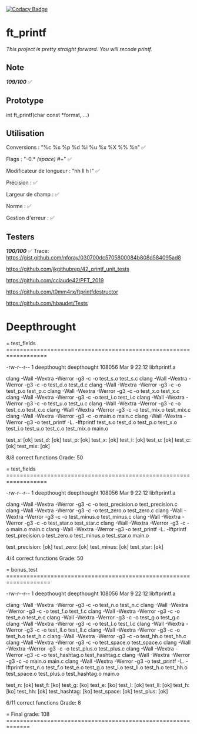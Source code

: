 [![Codacy Badge](https://app.codacy.com/project/badge/Grade/8990d84117844fdcb01e555e822cca94)](https://www.codacy.com/manual/nforay/ft_printf?utm_source=github.com&amp;utm_medium=referral&amp;utm_content=nforay/ft_printf&amp;utm_campaign=Badge_Grade)
# ft_printf
*This project is pretty straight forward. You will recode printf.*

## Note
***109/100*** :white_check_mark:

## Prototype
int ft_printf(char const *format, ...)

## Utilisation
Conversions : "%c %s %p %d %i %u %x %X %% %n" :white_check_mark:

Flags : "-0.\* *(space)* #+" :white_check_mark:

Modificateur de longueur : "hh ll h l" :white_check_mark:

Précision : :white_check_mark:

Largeur de champ : :white_check_mark:

Norme : :white_check_mark:

Gestion d'erreur : :white_check_mark:

## Testers

***100/100*** :white_check_mark:
Trace: https://gist.github.com/nforay/030700dc5705800084b808d584095ad8

https://github.com/jkgithubrep/42_printf_unit_tests

https://github.com/cclaude42/PFT_2019

https://github.com/t0mm4rx/ftprintfdestructor

https://github.com/hbaudet/Tests

# Deepthrought

= test_fields ==================================================================

-rw-r--r--  1 deepthought  deepthought  108056 Mar  9 22:12 libftprintf.a

clang -Wall -Wextra -Werror -g3   -c -o test_s.o test_s.c
clang -Wall -Wextra -Werror -g3   -c -o test_d.o test_d.c
clang -Wall -Wextra -Werror -g3   -c -o test_p.o test_p.c
clang -Wall -Wextra -Werror -g3   -c -o test_x.o test_x.c
clang -Wall -Wextra -Werror -g3   -c -o test_i.o test_i.c
clang -Wall -Wextra -Werror -g3   -c -o test_u.o test_u.c
clang -Wall -Wextra -Werror -g3   -c -o test_c.o test_c.c
clang -Wall -Wextra -Werror -g3   -c -o test_mix.o test_mix.c
clang -Wall -Wextra -Werror -g3   -c -o main.o main.c
clang -Wall -Wextra -Werror -g3 -o test_printf -L. -lftprintf test_s.o test_d.o test_p.o test_x.o test_i.o test_u.o test_c.o test_mix.o main.o

test_s: [ok]
test_d: [ok]
test_p: [ok]
test_x: [ok]
test_i: [ok]
test_u: [ok]
test_c: [ok]
test_mix: [ok]

8/8 correct functions
Grade: 50

= test_fields ==================================================================

-rw-r--r--  1 deepthought  deepthought  108056 Mar  9 22:12 libftprintf.a

clang -Wall -Wextra -Werror -g3   -c -o test_precision.o test_precision.c
clang -Wall -Wextra -Werror -g3   -c -o test_zero.o test_zero.c
clang -Wall -Wextra -Werror -g3   -c -o test_minus.o test_minus.c
clang -Wall -Wextra -Werror -g3   -c -o test_star.o test_star.c
clang -Wall -Wextra -Werror -g3   -c -o main.o main.c
clang -Wall -Wextra -Werror -g3 -o test_printf -L. -lftprintf test_precision.o test_zero.o test_minus.o test_star.o main.o

test_precision: [ok]
test_zero: [ok]
test_minus: [ok]
test_star: [ok]

4/4 correct functions
Grade: 50

= bonus_test ===================================================================

-rw-r--r--  1 deepthought  deepthought  108056 Mar  9 22:12 libftprintf.a

clang -Wall -Wextra -Werror -g3   -c -o test_n.o test_n.c
clang -Wall -Wextra -Werror -g3   -c -o test_f.o test_f.c
clang -Wall -Wextra -Werror -g3   -c -o test_e.o test_e.c
clang -Wall -Wextra -Werror -g3   -c -o test_g.o test_g.c
clang -Wall -Wextra -Werror -g3   -c -o test_l.o test_l.c
clang -Wall -Wextra -Werror -g3   -c -o test_ll.o test_ll.c
clang -Wall -Wextra -Werror -g3   -c -o test_h.o test_h.c
clang -Wall -Wextra -Werror -g3   -c -o test_hh.o test_hh.c
clang -Wall -Wextra -Werror -g3   -c -o test_space.o test_space.c
clang -Wall -Wextra -Werror -g3   -c -o test_plus.o test_plus.c
clang -Wall -Wextra -Werror -g3   -c -o test_hashtag.o test_hashtag.c
clang -Wall -Wextra -Werror -g3   -c -o main.o main.c
clang -Wall -Wextra -Werror -g3 -o test_printf -L. -lftprintf test_n.o test_f.o test_e.o test_g.o test_l.o test_ll.o test_h.o test_hh.o test_space.o test_plus.o test_hashtag.o main.o

test_n: [ok]
test_f: [ko]
test_g: [ko]
test_e: [ko]
test_l: [ok]
test_ll: [ok]
test_h: [ko]
test_hh: [ok]
test_hashtag: [ko]
test_space: [ok]
test_plus: [ok]

6/11 correct functions
Grade: 8

= Final grade: 108 =============================================================
